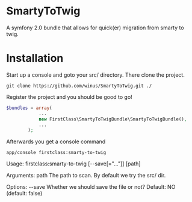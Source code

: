 SmartyToTwig
============

A symfony 2.0 bundle that allows for quick(er) migration from smarty to twig.


Installation
============
Start up a console and goto your src/ directory.
There clone the project.

```
git clone https://github.com/winus/SmartyToTwig.git ./
```

Register the project and you should be good to go!
```php
$bundles = array(
            ...
            new FirstClass\SmartyToTwigBundle\SmartyToTwigBundle(),
            ...
        );
```

Afterwards you get a console command 
```
app/console firstclass:smarty-to-twig
```

Usage:
 firstclass:smarty-to-twig [--save[="..."]] [path]

Arguments:
 path    The path to scan. By default we try the src/ dir.

Options:
 --save  Whether we should save the file or not? Default: NO (default: false)

